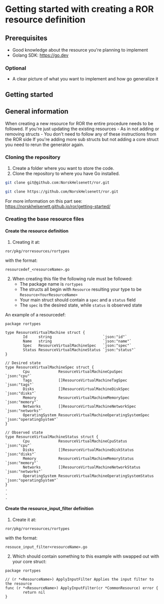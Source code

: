 # Getting started with creating a ROR resource definition

## Prerequisites

- Good knowledge about the resource you're planning to implement
- Golang SDK: https://go.dev

### Optional

- A clear picture of what you want to implement and how go generalize it

## Getting started

## General information

When creating a new resource for ROR the entire procedure needs to be followed.
If you're just updating the existing resources - As in not adding or removing structs - You don't need to follow any of these instructions from the ROR side
If you're adding more sub structs but not adding a core struct you need to rerun the generator again.

### Cloning the repository

1. Create a folder where you want to store the code.
2. Clone the repository to where you have Go installed.

```bash
git clone git@github.com:NorskHelsenett/ror.git
```

```bash
git clone https://github.com/NorskHelsenett/ror.git
```

For more information on this part see: https://norskhelsenett.github.io/ror/getting-started/


### Creating the base resource files

#### Create the resource definition 

1. Creating it at:

```
ror/pkg/rorresources/rortypes
```

with the format:

```
resourcedef_<resourceName>.go
```

2. When creating this file the following rule must be followed:
    - The package name is ``rortypes``
    - The structs all begin with ``Resource`` resulting your type to be ``Resource<YourResourceName>``
    - Your main struct should contain a ``spec`` and a ``status`` field
    - The ``spec`` is the desired state, while ``status`` is observed state

An example of a resourcedef:

```
package rortypes

type ResourceVirtualMachine struct {
        Id     string                       `json:"id"`
        Name   string                       `json:"name"`
        Spec   ResourceVirtualMachineSpec   `json:"spec"`
        Status ResourceVirtualMachineStatus `json:"status"`
}

// Desired state
type ResourceVirtualMachineSpec struct {
        Cpu             ResourceVirtualMachineCpuSpec             `json:"cpu"`
        Tags            []ResourceVirtualMachineTagSpec           `json:"tags"`
        Disks           []ResourceVirtualMachineDiskSpec          `json:"disks"`
        Memory          ResourceVirtualMachineMemorySpec          `json:"memory"`
        Networks        []ResourceVirtualMachineNetworkSpec       `json:"networks"`
        OperatingSystem ResourceVirtualMachineOperatingSystemSpec `json:"operatingSystem"`
}

// Observed state
type ResourceVirtualMachineStatus struct {
        Cpu             ResourceVirtualMachineCpuStatus             `json:"cpu"`
        Disks           []ResourceVirtualMachineDiskStatus          `json:"disks"`
        Memory          ResourceVirtualMachineMemoryStatus          `json:"memory"`
        Networks        []ResourceVirtualMachineNetworkStatus       `json:"networks"`
        OperatingSystem ResourceVirtualMachineOperatingSystemStatus `json:"operatingSystem"`
}
.
.
.
```

#### Create the resource_input_filter definition 

1. Create it at:

```
ror/pkg/rorresources/rortypes
```

with the format:

```
resouce_input_filter<resourceName>.go
```

2. Which should contain something to this example with <YourResouceType> swapped out with your core struct:

```
package rortypes

// (r *<ResourceName>) ApplyInputFilter Applies the input filter to the resource
func (r *<ResourceName>) ApplyInputFilter(cr *CommonResource) error {
        return nil
}
```



